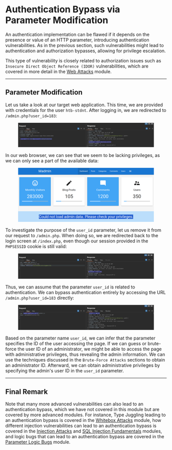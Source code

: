 # Authentication Bypass via Parameter Modification

An authentication implementation can be flawed if it depends on the presence or value of an HTTP parameter, introducing authentication vulnerabilities. As in the previous section, such vulnerabilities might lead to authentication and authorization bypasses, allowing for privilege escalation.

This type of vulnerability is closely related to authorization issues such as `Insecure Direct Object Reference (IDOR)` vulnerabilities, which are covered in more detail in the [Web Attacks](https://academy.hackthebox.com/module/details/134) module.

***

## Parameter Modification

Let us take a look at our target web application. This time, we are provided with credentials for the user `htb-stdnt`. After logging in, we are redirected to `/admin.php?user_id=183`:

<figure><img src="../../../../.gitbook/assets/image (4) (1) (1) (1) (1).png" alt=""><figcaption></figcaption></figure>

In our web browser, we can see that we seem to be lacking privileges, as we can only see a part of the available data:

<figure><img src="../../../../.gitbook/assets/image (5) (1) (1) (1).png" alt=""><figcaption></figcaption></figure>

To investigate the purpose of the `user_id` parameter, let us remove it from our request to `/admin.php`. When doing so, we are redirected back to the login screen at `/index.php`, even though our session provided in the `PHPSESSID` cookie is still valid:

<figure><img src="../../../../.gitbook/assets/image (6) (1) (1).png" alt=""><figcaption></figcaption></figure>

Thus, we can assume that the parameter `user_id` is related to authentication. We can bypass authentication entirely by accessing the URL `/admin.php?user_id=183` directly:

<figure><img src="../../../../.gitbook/assets/image (7) (1) (1).png" alt=""><figcaption></figcaption></figure>

Based on the parameter name `user_id`, we can infer that the parameter specifies the ID of the user accessing the page. If we can guess or brute-force the user ID of an administrator, we might be able to access the page with administrative privileges, thus revealing the admin information. We can use the techniques discussed in the `Brute-Force Attacks` sections to obtain an administrator ID. Afterward, we can obtain administrative privileges by specifying the admin's user ID in the `user_id` parameter.

***

## Final Remark

Note that many more advanced vulnerabilities can also lead to an authentication bypass, which we have not covered in this module but are covered by more advanced modules. For instance, Type Juggling leading to an authentication bypass is covered in the [Whitebox Attacks](https://academy.hackthebox.com/module/details/205) module, how different injection vulnerabilities can lead to an authentication bypass is covered in the [Injection Attacks](https://academy.hackthebox.com/module/details/204) and [SQL Injection Fundamentals](https://academy.hackthebox.com/module/details/33) modules, and logic bugs that can lead to an authentication bypass are covered in the [Parameter Logic Bugs](https://academy.hackthebox.com/module/details/239) module.
